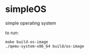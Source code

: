 # simpleOS
simple operating system

to run:
```
make build-os-image
./qemu-system-x86_64 build/os-image
```
